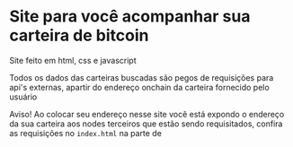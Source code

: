 <h1>Site para você acompanhar sua carteira de bitcoin</h1>

<p>Site feito em html, css e javascript</p>
<p>Todos os dados das carteiras buscadas são pegos de requisições para api's externas, apartir do endereço onchain da carteira fornecido pelo usuário</p>
<p>Aviso! Ao colocar seu endereço nesse site você está expondo o endereço da sua carteira aos nodes terceiros que estão sendo requisitados, confira as requisições no <code>index.html</code> na parte de <code><script></code></p>
<p>Veja o projeto em: https://btcwllt.netlify.app/</p>
